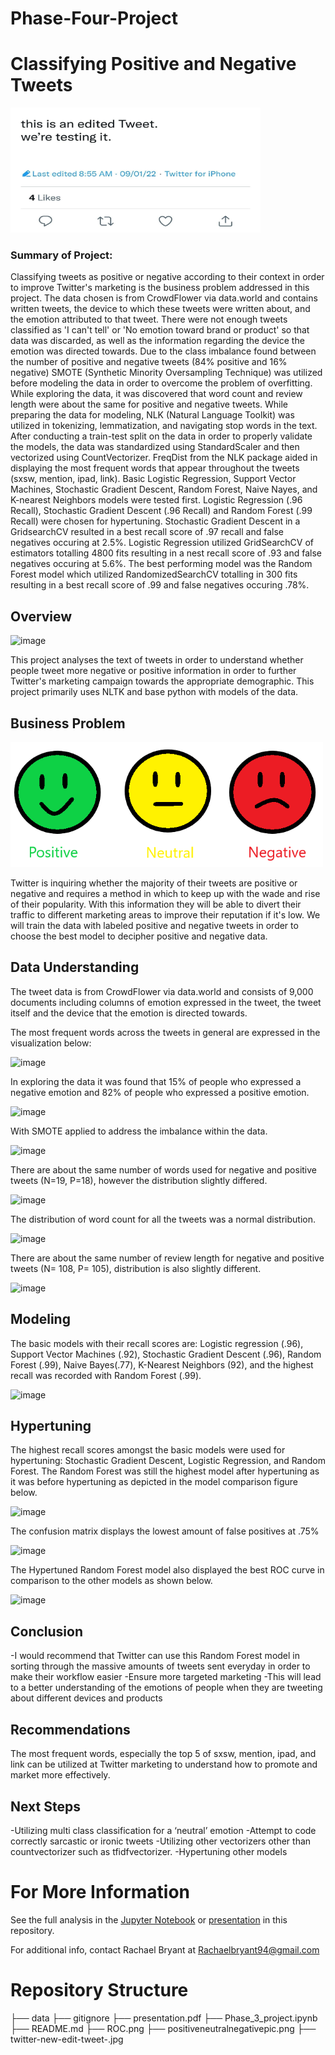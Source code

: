# Phase-Four-Project

# Classifying Positive and Negative Tweets
<img src="Images/twitter-new-edit-tweet-.jpeg" width=400 height=200 />

### Summary of Project:
Classifying tweets as positive or negative according to their context in order to improve Twitter's marketing is the business problem addressed in this project. The data chosen is from CrowdFlower via data.world and contains written tweets, the device to which these tweets were written about, and the emotion attributed to that tweet. There were not enough tweets classified as 'I can't tell' or 'No emotion toward brand or product' so that data was discarded, as well as the information regarding the device the emotion was directed towards. Due to the class imbalance found between the number of positive and negative tweets (84% positive and 16% negative) SMOTE (Synthetic Minority Oversampling Technique) was utilized before modeling the data in order to overcome the problem of overfitting. While exploring the data, it was discovered that word count and review length were about the same for positive and negative tweets. While preparing the data for modeling, NLK (Natural Language Toolkit) was utilized in tokenizing, lemmatization, and navigating stop words in the text. After conducting a train-test split on the data in order to properly validate the models, the data was standardized using StandardScaler and then vectorized using CountVectorizer. FreqDist from the NLK package aided in displaying the most frequent words that appear throughout the tweets (sxsw, mention, ipad, link). Basic Logistic Regression, Support Vector Machines, Stochastic Gradient Descent, Random Forest, Naive Nayes, and K-nearest Neighbors models were tested first. Logistic Regression (.96 Recall), Stochastic Gradient Descent (.96 Recall) and Random Forest (.99 Recall) were chosen for hypertuning. Stochastic Gradient Descent in a GridsearchCV resulted in a best recall score of .97 recall and false negatives occuring at 2.5%. Logistic Regression utilized GridSearchCV of estimators totalling 4800 fits resulting in a nest recall score of .93 and false negatives occuring at 5.6%. The best performing model was the Random Forest model which utilized RandomizedSearchCV totalling in 300 fits resulting in a best recall score of .99 and false negatives occuring .78%.

## Overview
![image](https://user-images.githubusercontent.com/65221687/217709194-b63b9387-ae7a-4844-ac41-b88cb2796475.png)

This project analyses the text of tweets in order to understand whether people tweet more negative or positive information in order to further Twitter's marketing campaign towards the appropriate demographic. This project primarily uses NLTK and base python with models of the data.

## Business Problem
<img src="Images/positiveneutralnegativepic.png" width=500 height=200 />


Twitter is inquiring whether the majority of their tweets are positive or negative and requires a method in which to keep up with the wade and rise of their popularity. With this information they will be able to divert their traffic to different marketing areas to improve their reputation if it's low. We will train the data with labeled positive and negative tweets in order to choose the best model to decipher positive and negative data.



## Data Understanding
The tweet data is from CrowdFlower via data.world and consists of 9,000 documents including columns of emotion expressed in the tweet, the tweet itself and the device that the emotion is directed towards.

The most frequent words across the tweets in general are expressed in the visualization below: 

![image](https://user-images.githubusercontent.com/65221687/217976622-e72599a8-69be-4eb4-8fa3-167f4a4898f9.png)


In exploring the data it was found that 15% of people who expressed a negative emotion and 82% of people who expressed a positive emotion. 

![image](https://user-images.githubusercontent.com/65221687/217976513-108d2963-e758-48b8-8f11-c7b1983971c5.png)


With SMOTE applied to address the imbalance within the data.

![image](https://user-images.githubusercontent.com/65221687/217976482-9eed101d-bc47-4b41-be68-18d5d575d6b9.png)


There are about the same number of words used for negative and positive tweets (N=19, P=18), however the distribution slightly differed.

![image](https://user-images.githubusercontent.com/65221687/217976546-a3074277-17a8-44ff-8708-f7a26b31110d.png)

The distribution of word count for all the tweets was a normal distribution.

![image](https://user-images.githubusercontent.com/65221687/218289601-8817b501-4cff-4e83-8ea1-1032caad24c1.png)


There are about the same number of review length for negative and positive tweets (N= 108, P= 105), distribution is also slightly different. 

![image](https://user-images.githubusercontent.com/65221687/218289577-c667b893-f09d-482e-9d85-8076e3f4adb0.png)



## Modeling
The basic models with their recall scores are: Logistic regression (.96),  Support Vector Machines (.92), Stochastic Gradient Descent (.96), Random Forest (.99), Naive Bayes(.77), K-Nearest Neighbors (92), and the highest recall was recorded with Random Forest (.99). 

![image](https://user-images.githubusercontent.com/65221687/218289691-9ec72aeb-9d4a-4af1-8a80-559bf7aecda2.png)

## Hypertuning

The highest recall scores amongst the basic models were used for hypertuning: Stochastic Gradient Descent, Logistic Regression, and Random Forest. The Random Forest was still the highest model after hypertuning as it was before hypertuning as depicted in the model comparison figure below. 

![image](https://user-images.githubusercontent.com/65221687/218289712-980ad0d9-7206-42da-8326-ffb5b16c55fd.png)

The confusion matrix displays the lowest amount of false positives at .75%

![image](https://user-images.githubusercontent.com/65221687/218289730-8cac2a76-0041-46b8-9583-8573db611970.png)


The Hypertuned Random Forest model also displayed the best ROC curve in comparison to the other models as shown below. 

![image](https://user-images.githubusercontent.com/65221687/218289750-322f4054-90bc-4cb2-a988-4ee0415eb389.png)


## Conclusion
-I would recommend that Twitter can use this Random Forest model in sorting through the massive amounts of tweets sent everyday in order to make their workflow easier
-Ensure more targeted marketing 
-This will lead to a better understanding of the emotions of people when they are tweeting about different devices and products


## Recommendations
The most frequent words, especially the top 5 of sxsw, mention, ipad, and link can be utilized at Twitter marketing to understand how to promote and market more effectively.

## Next Steps
-Utilizing multi class classification for a ‘neutral’ emotion
-Attempt to code correctly sarcastic or ironic tweets
-Utilizing other vectorizers other than countvectorizer such as tfidfvectorizer.
-Hypertuning other models 


# For More Information
See the full analysis in the [Jupyter Notebook](https://github.com/rabrya0072/Phase-Four-Project/blob/main/Phase%20Four%20Project.ipynb) or [presentation](https://github.com/rabrya0072/Phase-Four-Project/blob/main/Phase%204%20presentation.pdf) in this repository.

For additional info, contact Rachael Bryant at Rachaelbryant94@gmail.com
# Repository Structure
├── data
├── gitignore
├── presentation.pdf
├── Phase_3_project.ipynb
├── README.md
├── ROC.png
├── positiveneutralnegativepic.png
├── twitter-new-edit-tweet-.jpg


